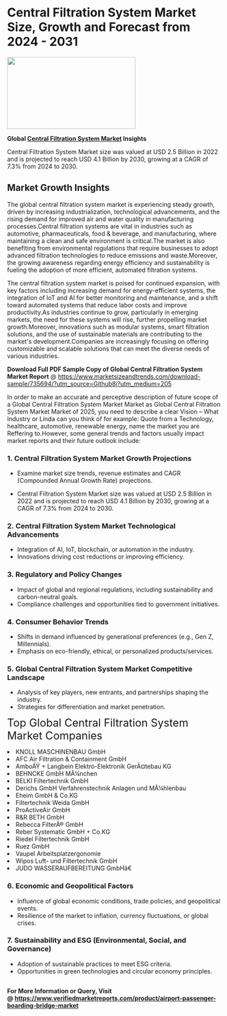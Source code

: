 <H1>Central Filtration System Market Size, Growth and Forecast from 2024 - 2031</H1><img class="aligncenter size-medium wp-image-584254" src="https://thirdeyenews.in/wp-content/uploads/2024/09/Global-Market-Research-300x168.jpeg" alt="" width="300" height="168" /><p><strong>Global&nbsp;<a href="https://www.marketsizeandtrends.com/download-sample/735694/?utm_source=Github8j?utm_medium=205">Central Filtration System Market</a> Insights</strong></p><p>Central Filtration System Market size was valued at USD 2.5 Billion in 2022 and is projected to reach USD 4.1 Billion by 2030, growing at a CAGR of 7.3% from 2024 to 2030.</p><p><h2>Market Growth Insights</h2> <p>The global central filtration system market is experiencing steady growth, driven by increasing industrialization, technological advancements, and the rising demand for improved air and water quality in manufacturing processes.Central filtration systems are vital in industries such as automotive, pharmaceuticals, food & beverage, and manufacturing, where maintaining a clean and safe environment is critical.The market is also benefiting from environmental regulations that require businesses to adopt advanced filtration technologies to reduce emissions and waste.Moreover, the growing awareness regarding energy efficiency and sustainability is fueling the adoption of more efficient, automated filtration systems.</p> <p>The central filtration system market is poised for continued expansion, with key factors including increasing demand for energy-efficient systems, the integration of IoT and AI for better monitoring and maintenance, and a shift toward automated systems that reduce labor costs and improve productivity.As industries continue to grow, particularly in emerging markets, the need for these systems will rise, further propelling market growth.Moreover, innovations such as modular systems, smart filtration solutions, and the use of sustainable materials are contributing to the market's development.Companies are increasingly focusing on offering customizable and scalable solutions that can meet the diverse needs of various industries.</p> <p><span class=""><strong>Download Full PDF Sample Copy of Global Central Filtration System Market Report</strong> @ <a href="https://www.marketsizeandtrends.com/download-sample/735694/?utm_source=Github8j?utm_medium=205" target="_blank">https://www.marketsizeandtrends.com/download-sample/735694/?utm_source=Github8j?utm_medium=205</a></span></p><p>In order to make an accurate and perceptive description of future scope of a Global&nbsp;Central Filtration System Market Market as Global&nbsp;Central Filtration System Market Market of 2025, you need to describe a clear Vision &ndash; What Industry or Linda can you think of for example: Quote from a Technology, healthcare, automotive, renewable energy, name the market you are Reffering to.However, some general trends and factors usually impact market reports and their future outlook include:</p><h3>1.&nbsp;<strong>Central Filtration System Market Growth Projections</strong></h3><ul><li>Examine market size trends, revenue estimates and CAGR (Compounded Annual Growth Rate) projections.</li><li><p>Central Filtration System Market size was valued at USD 2.5 Billion in 2022 and is projected to reach USD 4.1 Billion by 2030, growing at a CAGR of 7.3% from 2024 to 2030.</p></li></ul><h3>2.&nbsp;<strong>Central Filtration System Market Technological Advancements</strong></h3><ul><li>Integration of AI, IoT, blockchain, or automation in the industry.</li><li>Innovations driving cost reductions or improving efficiency.</li></ul><h3>3.&nbsp;<strong>Regulatory and Policy Changes</strong></h3><ul><li>Impact of global and regional regulations, including sustainability and carbon-neutral goals.</li><li>Compliance challenges and opportunities tied to government initiatives.</li></ul><h3>4.&nbsp;<strong>Consumer Behavior Trends</strong></h3><ul><li>Shifts in demand influenced by generational preferences (e.g., Gen Z, Millennials).</li><li>Emphasis on eco-friendly, ethical, or personalized products/services.</li></ul><h3>5.&nbsp;<strong>Global Central Filtration System Market Competitive Landscape</strong></h3><ul><li>Analysis of key players, new entrants, and partnerships shaping the industry.</li><li>Strategies for differentiation and market penetration.</li></ul><p data-pm-slice="1 1 []"><span style="color: inherit; font-family: inherit; font-size: 25px;">Top Global Central Filtration System Market Companies</span></p><div class="" data-test-id=""><p><li>KNOLL MASCHINENBAU GmbH</li><li> AFC Air Filtration & Containment GmbH</li><li> AmboÃŸ + Langbein Elektro-Elektronik GerÃ¤tebau KG</li><li> BEHNCKE GmbH MÃ¼nchen</li><li> BELKI Filtertechnik GmbH</li><li> Derichs GmbH Verfahrenstechnik Anlagen und MÃ¼hlenbau</li><li> Eheim GmbH & Co.KG</li><li> Filtertechnik Weida GmbH</li><li> ProActiveAir GmbH</li><li> R&R BETH GmbH</li><li> Rebecca FilterÂ® GmbH</li><li> Reber Systematic GmbH + Co.KG</li><li> Riedel Filtertechnik GmbH</li><li> Ruez GmbH</li><li> Vaupel Arbeitsplatzergonomie</li><li> Wipos Luft- und Filtertechnik GmbH</li><li> JUDO WASSERAUFBEREITUNG GmbHã€</li></p></div><h3>6.&nbsp;<strong>Economic and Geopolitical Factors</strong></h3><ul><li>Influence of global economic conditions, trade policies, and geopolitical events.</li><li>Resilience of the market to inflation, currency fluctuations, or global crises.</li></ul><h3>7.&nbsp;<strong>Sustainability and ESG (Environmental, Social, and Governance)</strong></h3><ul><li>Adoption of sustainable practices to meet ESG criteria.</li><li>Opportunities in green technologies and circular economy principles.</li></ul><h2><strong style="font-size: 14px;">For More Information or Query, Visit @&nbsp;</strong><a style="background-color: #ffffff; font-size: 14px;" href="https://www.marketsizeandtrends.com/report/central-filtration-system-market/" target="_blank">https://www.verifiedmarketreports.com/product/airport-passenger-boarding-bridge-market</a></h2>